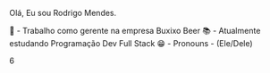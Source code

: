Olá, Eu sou Rodrigo Mendes.

💼 - Trabalho como gerente na empresa Buxixo Beer
📚 - Atualmente estudando Programação Dev Full Stack
😁 - Pronouns - (Ele/Dele)

6













